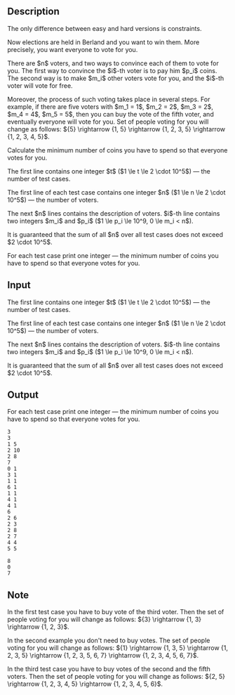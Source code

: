## Description

<div><p><span class="tex-font-style-bf">The only difference between easy and hard versions is constraints.</span></p><p>Now elections are held in Berland and you want to win them. More precisely, you want everyone to vote for you.</p><p>There are $n$ voters, and two ways to convince each of them to vote for you. The first way to convince the $i$-th voter is to pay him $p_i$ coins. The second way is to make $m_i$ other voters vote for you, and the $i$-th voter will vote for free.</p><p>Moreover, the process of such voting takes place in several steps. For example, if there are five voters with $m_1 = 1$, $m_2 = 2$, $m_3 = 2$, $m_4 = 4$, $m_5 = 5$, then you can buy the vote of the fifth voter, and eventually everyone will vote for you. Set of people voting for you will change as follows: ${5} \rightarrow {1, 5} \rightarrow {1, 2, 3, 5} \rightarrow {1, 2, 3, 4, 5}$.</p><p>Calculate the minimum number of coins you have to spend so that everyone votes for you.</p></div><div class="input-specification"><p>The first line contains one integer $t$ ($1 \le t \le 2 \cdot 10^5$) — the number of test cases.</p><p>The first line of each test case contains one integer $n$ ($1 \le n \le 2 \cdot 10^5$) — the number of voters.</p><p>The next $n$ lines contains the description of voters. $i$-th line contains two integers $m_i$ and $p_i$ ($1 \le p_i \le 10^9, 0 \le m_i &lt; n$).</p><p>It is guaranteed that the sum of all $n$ over all test cases does not exceed $2 \cdot 10^5$.</p></div><div class="output-specification"><p>For each test case print one integer — the minimum number of coins you have to spend so that everyone votes for you.</p></div>

## Input

<p>The first line contains one integer $t$ ($1 \le t \le 2 \cdot 10^5$) — the number of test cases.</p><p>The first line of each test case contains one integer $n$ ($1 \le n \le 2 \cdot 10^5$) — the number of voters.</p><p>The next $n$ lines contains the description of voters. $i$-th line contains two integers $m_i$ and $p_i$ ($1 \le p_i \le 10^9, 0 \le m_i &lt; n$).</p><p>It is guaranteed that the sum of all $n$ over all test cases does not exceed $2 \cdot 10^5$.</p>

## Output

<p>For each test case print one integer — the minimum number of coins you have to spend so that everyone votes for you.</p>





```input1
3
3
1 5
2 10
2 8
7
0 1
3 1
1 1
6 1
1 1
4 1
4 1
6
2 6
2 3
2 8
2 7
4 4
5 5
```




```output1
8
0
7
```



## Note

<p>In the first test case you have to buy vote of the third voter. Then the set of people voting for you will change as follows: ${3} \rightarrow {1, 3} \rightarrow {1, 2, 3}$.</p><p>In the second example you don't need to buy votes. The set of people voting for you will change as follows: ${1} \rightarrow {1, 3, 5} \rightarrow {1, 2, 3, 5} \rightarrow {1, 2, 3, 5, 6, 7} \rightarrow {1, 2, 3, 4, 5, 6, 7}$.</p><p>In the third test case you have to buy votes of the second and the fifth voters. Then the set of people voting for you will change as follows: ${2, 5} \rightarrow {1, 2, 3, 4, 5} \rightarrow {1, 2, 3, 4, 5, 6}$.</p>

